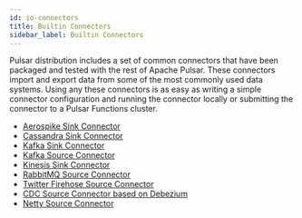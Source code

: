 ```yaml
---
id: io-connectors
title: Builtin Connectors
sidebar_label: Builtin Connectors
---
```


Pulsar distribution includes a set of common connectors that have been packaged and tested with the rest of Apache Pulsar.
These connectors import and export data from some of the most commonly used data systems. Using any these connectors is
as easy as writing a simple connector configuration and running the connector locally or submitting the connector to a
Pulsar Functions cluster.

- [Aerospike Sink Connector](io-aerospike.md)
- [Cassandra Sink Connector](io-cassandra.md)
- [Kafka Sink Connector](io-kafka.md#sink)
- [Kafka Source Connector](io-kafka.md#source)
- [Kinesis Sink Connector](io-kinesis.md#sink)
- [RabbitMQ Source Connector](io-rabbitmq.md#source)
- [Twitter Firehose Source Connector](io-twitter.md)
- [CDC Source Connector based on Debezium](io-cdc.md)
- [Netty Source Connector](io-netty.md#source)
